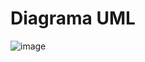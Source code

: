 # Diagrama UML
![image](https://github.com/azambrano02/Tienda-Electronica/assets/146024498/5832327f-dc7f-4b47-b7aa-d3ee1359e086)

